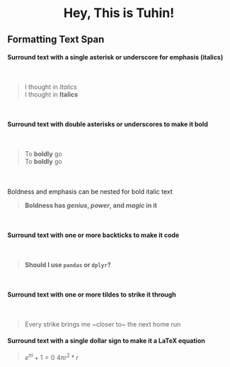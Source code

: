 <h1 align = "center"> Hey, This is Tuhin! </h1>

## Formatting Text Span
<h4> Surround text with a single asterisk or underscore for emphasis (italics)</h4> <br>

>I thought in *Italics* <br>
I thought in __Italics__
<br>
<h4> Surround text with double asterisks or underscores to make it bold</h4> <br>

>To **boldly** go <br>
To __boldly__ go

<br>
<h4></h4>Boldness and emphasis can be nested for bold italic text</h4>

>**Boldness has *genius*, _power_, and *magic* in it**

<br>
<h4>Surround text with one or more backticks to make it code</h4><br>

>**Should I use `pandas` or `dplyr`?**

<br>
<h4>Surround text with one or more tildes to strike it through </h4><br>

>Every strike brings me ~closer to~ the next home run

<h4>Surround text with a single dollar sign to make it a LaTeX equation</h4>

>$e^{\pi i} + 1 = 0$
>$4\pi r ^{2} * r$

